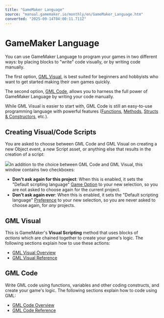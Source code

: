 ```yaml
---
title: "GameMaker Language"
source: "manual.gamemaker.io/monthly/en/GameMaker_Language.htm"
converted: "2025-09-14T04:00:11.711Z"
---
```


# GameMaker Language

You can use GameMaker Language to program your games in two different ways: by placing blocks to "write" code visually, or by writing code manually.

The first option, [GML Visual](Drag_And_Drop/Drag_And_Drop_Index.md), is best suited for beginners and hobbyists who want to get started making their own games quickly.

The second option, [GML Code](GameMaker_Language/GameMaker_Language_Index.md), allows you to harness the full power of GameMaker Language by writing your code manually.

While GML Visual is easier to start with, GML Code is still an easy-to-use programming language with powerful features ([Functions](GameMaker_Language/GML_Overview/Script_Functions.md), [Methods](GameMaker_Language/GML_Overview/Method_Variables.md), [Structs & Constructors](GameMaker_Language/GML_Overview/Structs.md), etc.).

## Creating Visual/Code Scripts

You are asked to choose between GML Code and GML Visual on creating a new Object event, a new Script asset, or anything else that results in the creation of a script:

![](assets/Images/Scripting_Reference/GML_Visual_Code_Dialog.png)In addition to the choice between GML Code and GML Visual, this window contains two checkboxes:

-   **Don't ask again for this project**: When this is enabled, it sets the "Default scripting language" [Game Option](Settings/Game_Options.md) to your new selection, so you are not asked to choose again for the current project.
-   **Don't ask again ever**: When this is enabled, it sets the "Default scripting language" [Preference](Setting_Up_And_Version_Information/IDE_Preferences/Language_Preferences.md) to your new selection, so you are never asked to choose again, for _any_ projects.

## GML Visual

This is GameMaker's **Visual Scripting** method that uses blocks of _actions_ which are chained together to create your game's logic. The following sections explain how to use these actions:

-   [GML Visual​​​​​​​ Overview](Drag_And_Drop/Drag_And_Drop_Overview/DnD_Overview.md)
-   [GML Visual​​​​​​​ Reference](Drag_And_Drop/Drag_And_Drop_Reference/DnD_Reference.md)

## GML Code

Write GML code using functions, variables and other coding constructs, and create your game's logic. The following sections explain how to code using GML:

-   [GML Code Overview](GameMaker_Language/GML_Overview/GML_Overview.md)
-   [GML Code Reference](GameMaker_Language/GML_Reference/GML_Reference.md)